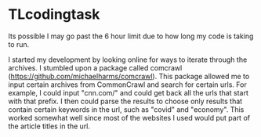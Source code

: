 # TLcodingtask
Its possible I may go past the 6 hour limit due to how long my code is taking to run.

I started my development by looking online for ways to iterate through the archives. I stumbled upon a package called comcrawl (https://github.com/michaelharms/comcrawl). This package allowed me to input certain archives from CommonCrawl and search for certain urls. For example, I could input "cnn.com/" and could get back all the urls that start with that prefix. I then could parse the results to choose only results that contain certain keywords in the url, such as "covid" and "economy". This worked somewhat well since most of the websites I used would put part of the article titles in the url.
